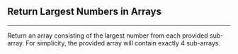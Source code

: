 ## Return Largest Numbers in Arrays

---

Return an array consisting of the largest number from each provided sub-array. For simplicity, the provided array will contain exactly 4 sub-arrays.
